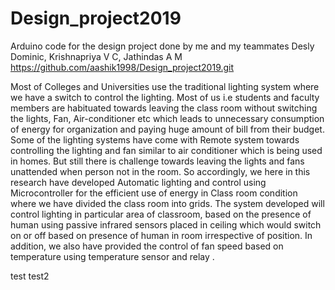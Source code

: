 # Design_project2019
Arduino code for the design project done by me and my teammates Desly Dominic, Krishnapriya V C, Jathindas A M
https://github.com/aashik1998/Design_project2019.git



Most of Colleges and Universities use the traditional lighting system where we have a switch to control the lighting. Most of us i.e students and faculty members are habituated towards leaving the class room without switching the lights, Fan, Air-conditioner etc which leads to unnecessary consumption of energy for organization and paying huge amount of bill from their budget. Some of the lighting systems have come with Remote system towards controlling the lighting and fan similar to air conditioner which is being used in homes. But still there is challenge towards leaving the lights and fans unattended when person not in the room. So accordingly, we here in this research have developed Automatic lighting and control using Microcontroller for the efficient use of energy in Class room condition where we have divided the class room into grids. The system developed will control lighting in particular area of classroom, based on the presence of human using passive infrared sensors placed in ceiling which would switch on or off based on presence of human in room irrespective of position. In addition, we also have provided the control of fan speed based on temperature using temperature sensor and relay .

test
test2





